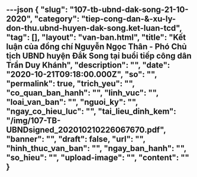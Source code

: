 ---json
{
    "slug": "107-tb-ubnd-dak-song-21-10-2020",
    "category": "tiep-cong-dan-&-xu-ly-don-thu.ubnd-huyen-dak-song.ket-luan-tcd",
    "tag": [],
    "layout": "van-ban.html",
    "title": "Kết luận của đồng chí Nguyễn Ngọc Thân - Phó Chủ tịch UBND huyện Đắk Song tại buổi tiếp công dân Trần Duy Khánh",
    "description": "",
    "date": "2020-10-21T09:18:00.000Z",
    "so": "",
    "permalink": true,
    "trich_yeu": "",
    "co_quan_ban_hanh": "",
    "linh_vuc": "",
    "loai_van_ban": "",
    "nguoi_ky": "",
    "ngay_co_hieu_luc": "",
    "tai_lieu_dinh_kem": "/img/107-TB-UBNDsigned_202010210226067670.pdf",
    "banner": "",
    "draft": false,
    "url": "",
    "hinh_thuc_van_ban": "",
    "ngay_ban_hanh": "",
    "so_hieu": "",
    "upload-image": "",
    "__content__": ""
}
---
